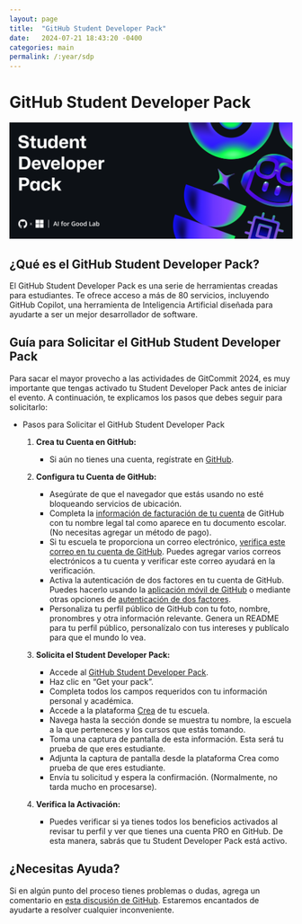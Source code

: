 ```yaml
---
layout: page
title:  "GitHub Student Developer Pack"
date:   2024-07-21 18:43:20 -0400
categories: main
permalink: /:year/sdp
---
```


# GitHub Student Developer Pack

![Student Developer Pack](/assets/images/main/banner_sdp.png)

## ¿Qué es el GitHub Student Developer Pack?

El GitHub Student Developer Pack es una serie de herramientas creadas para estudiantes. Te ofrece acceso a más de 80 servicios, incluyendo GitHub Copilot, una herramienta de Inteligencia Artificial diseñada para ayudarte a ser un mejor desarrollador de software.

## Guía para Solicitar el GitHub Student Developer Pack

Para sacar el mayor provecho a las actividades de GitCommit 2024, es muy importante que tengas activado tu Student Developer Pack antes de iniciar el evento. A continuación, te explicamos los pasos que debes seguir para solicitarlo:

+ Pasos para Solicitar el GitHub Student Developer Pack

   1. **Crea tu Cuenta en GitHub:**  
      * Si aún no tienes una cuenta, regístrate en [GitHub](https://github.com).

   2. **Configura tu Cuenta de GitHub:**  
      * Asegúrate de que el navegador que estás usando no esté bloqueando servicios de ubicación.  
      * Completa la [información de facturación de tu cuenta](https://github.com/settings/billing/payment\_information) de GitHub con tu nombre legal tal como aparece en tu documento escolar. (No necesitas agregar un método de pago).  
      * Si tu escuela te proporciona un correo electrónico, [verifica este correo en tu cuenta de GitHub](https://github.com/settings/emails). Puedes agregar varios correos electrónicos a tu cuenta y verificar este correo ayudará en la verificación.  
      * Activa la autenticación de dos factores en tu cuenta de GitHub. Puedes hacerlo usando la [aplicación móvil de GitHub](https://github.com/mobile) o mediante otras opciones de [autenticación de dos factores](https://github.com/settings/security).  
      * Personaliza tu perfil público de GitHub con tu foto, nombre, pronombres y otra información relevante. Genera un README para tu perfil público, personalízalo con tus intereses y publícalo para que el mundo lo vea.  
         
   3. **Solicita el Student Developer Pack:**  
      * Accede al [GitHub Student Developer Pack](https://gh.io/git-commit-2024).  
      * Haz clic en “Get your pack”.  
      * Completa todos los campos requeridos con tu información personal y académica.
      * Accede a la plataforma [Crea](https://crea.com.uy) de tu escuela.  
      * Navega hasta la sección donde se muestra tu nombre, la escuela a la que perteneces y los cursos que estás tomando.  
      * Toma una captura de pantalla de esta información. Esta será tu prueba de que eres estudiante.  
      * Adjunta la captura de pantalla desde la plataforma Crea como prueba de que eres estudiante.  
      * Envía tu solicitud y espera la confirmación. (Normalmente, no tarda mucho en procesarse).

   4. **Verifica la Activación:**

      * Puedes verificar si ya tienes todos los beneficios activados al revisar tu perfil y ver que tienes una cuenta PRO en GitHub. De esta manera, sabrás que tu Student Developer Pack está activo.

## ¿Necesitas Ayuda?
Si en algún punto del proceso tienes problemas o dudas, agrega un comentario en [esta discusión de GitHub](https://github.com/gitcommituyu/gitcommituyu.github.io/discussions/3). Estaremos encantados de ayudarte a resolver cualquier inconveniente.

